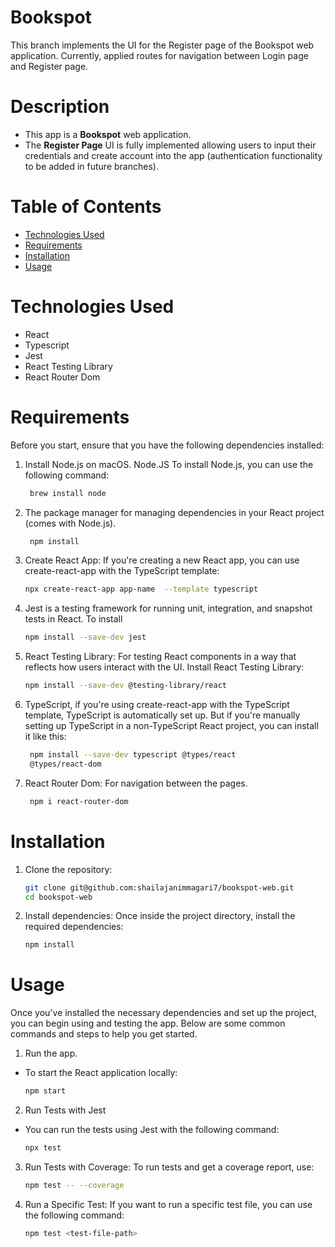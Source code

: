 # Bookspot

This branch implements the UI for the Register page of the Bookspot web application. Currently, applied routes for navigation between Login page and Register page. 

# Description

- This app is a **Bookspot** web application.
- The **Register Page** UI is fully implemented allowing users to input their credentials and create account into the app (authentication functionality to be added in future branches).

# Table of Contents

- [Technologies Used](#technologies-used)
- [Requirements](#requirements)
- [Installation](#installation)
- [Usage](#usage)

# Technologies Used

- React
- Typescript
- Jest
- React Testing Library
- React Router Dom 

# Requirements

Before you start, ensure that you have the following dependencies installed:

1.  Install Node.js on macOS. Node.JS
    To install Node.js, you can use the following command:

    ```bash
     brew install node
    ```

2.  The package manager for managing dependencies in your React project (comes with Node.js).

    ```bash
     npm install
    ```

3.  Create React App:
    If you're creating a new React app, you can use create-react-app with the TypeScript template:

    ```bash
    npx create-react-app app-name  --template typescript
    ```

4.  Jest is a testing framework for running unit, integration, and snapshot tests in React. To install
    ```bash
    npm install --save-dev jest
    ```
5.  React Testing Library: For testing React components in a way that reflects how users interact with the UI.
    Install React Testing Library:
    ```bash
    npm install --save-dev @testing-library/react

    ```

6.  TypeScript, if you're using create-react-app with the TypeScript template, TypeScript is automatically set up. But if you're manually setting up TypeScript in a non-TypeScript React project, you can install it like this:
    ```bash
     npm install --save-dev typescript @types/react
     @types/react-dom
    ```
7. React Router Dom: For navigation between the pages. 
    ```bash
     npm i react-router-dom
    ``` 

# Installation

1. Clone the repository:

   ```bash
   git clone git@github.com:shailajanimmagari7/bookspot-web.git
   cd bookspot-web
   ```

2. Install dependencies:
   Once inside the project directory, install the required dependencies:
   ```bash
   npm install
   ```

# Usage

Once you've installed the necessary dependencies and set up the project, you can begin using and testing the app. Below are some common commands and steps to help you get started.

1. Run the app.

- To start the React application locally:

  ```bash
  npm start

  ```

2.  Run Tests with Jest

- You can run the tests using Jest with the following command:
  ```bash
  npx test
  ```

3. Run Tests with Coverage:
   To run tests and get a coverage report, use:
   ```bash
   npm test -- --coverage
   ```
4. Run a Specific Test:
   If you want to run a specific test file, you can use the following command:
   ```bash
   npm test <test-file-path>
   ```
